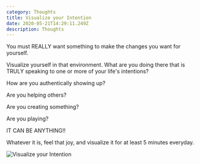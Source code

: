 ```yaml
---
category: Thoughts
title: Visualize your Intention
date: 2020-05-21T14:29:11.249Z
description: Thoughts
---
```

You must REALLY want something to make the changes you want for yourself.

Visualize yourself in that environment. What are you doing there that is TRULY speaking to one or more of your life's intentions? 

How are you authentically showing up? 

Are you helping others?

Are you creating something?

Are you playing?

IT CAN BE ANYTHING!!

Whatever it is, feel that joy, and visualize it for at least 5 minutes everyday.

![Visualize your Intention](/img/intention.jpg "Visualize your Intention")